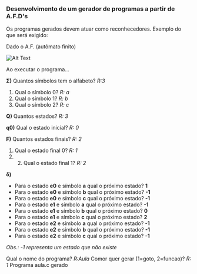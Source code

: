 ### Desenvolvimento de um gerador de programas a partir de A.F.D's

Os programas gerados devem atuar como reconhecedores. Exemplo do que será exigido:

Dado o A.F. (autômato finito)

![Alt Text](https://docs.google.com/drawings/d/1ebUl1RggpTV6uWzpMJBIasWnf7W59EvBpErUT5EVn1U/pub?w=567&h=154)

Ao executar o programa...


**Σ)** Quantos símbolos tem o alfabeto?  *R:3*

  1. Qual o símbolo 0? *R: a*
  2. Qual o símbolo 1? *R: b*
  3. Qual o símbolo 2? *R: c*
  
**Q)** Quantos estados? *R: 3*

**q0)** Qual o estado inicial? *R: 0*

**F)** Quantos estados finais? *R: 2*
  
  1. Qual o estado final 0? *R: 1*
  2. 2. Qual o estado final 1? *R: 2*

**δ)**
* Para o estado **e0** e símbolo **a** qual o próximo estado? **1**
* Para o estado **e0** e símbolo **b** qual o próximo estado? **-1**
* Para o estado **e0** e símbolo **c** qual o próximo estado? **-1**
* Para o estado **e1** e símbolo **a** qual o próximo estado? **-1**
* Para o estado **e1** e símbolo **b** qual o próximo estado? **0**
* Para o estado **e1** e símbolo **c** qual o próximo estado? **2**
* Para o estado **e2** e símbolo **a** qual o próximo estado? **-1**
* Para o estado **e2** e símbolo **b** qual o próximo estado? **-1**
* Para o estado **e2** e símbolo **c** qual o próximo estado? **-1**
 
*Obs.: -1 representa um estado que não existe*

Qual o nome do programa? *R:Aula*
Comor quer gerar (1=goto, 2=funcao)? *R: 1*
Programa aula.c gerado

